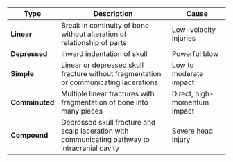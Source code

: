 
| Type           | Description                                                                                                | Cause                             |
| -------------- | ----------------------------------------------------------------------------------------------- | ---------------------------- |
| **Linear**     | Break in continuity of bone without alteration of relationship of parts                         | Low-velocity injuries        |
| **Depressed**  | Inward indentation of skull                                                                     | Powerful blow                |
| **Simple**     | Linear or depressed skull fracture without fragmentation or communicating lacerations           | Low to moderate impact       |
| **Comminuted** | Multiple linear fractures with fragmentation of bone into many pieces                           | Direct, high-momentum impact |
| **Compound**   | Depressed skull fracture and scalp laceration with communicating pathway to intracranial cavity | Severe head injury           |
